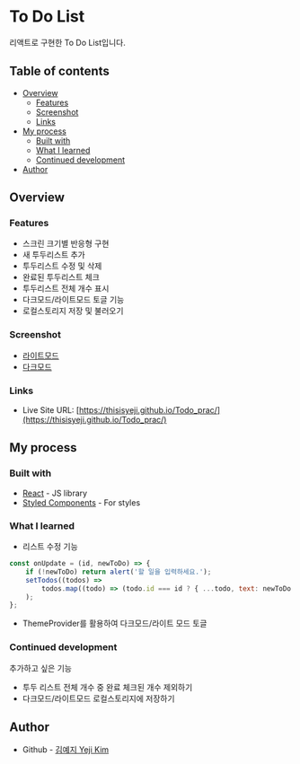 # To Do List

리액트로 구현한 To Do List입니다.

## Table of contents

- [Overview](#overview)
  - [Features](#features)
  - [Screenshot](#screenshot)
  - [Links](#links)
- [My process](#my-process)
  - [Built with](#built-with)
  - [What I learned](#what-i-learned)
  - [Continued development](#continued-development)
- [Author](#author)

## Overview

### Features

- 스크린 크기별 반응형 구현
- 새 투두리스트 추가
- 투두리스트 수정 및 삭제
- 완료된 투두리스트 체크
- 투두리스트 전체 개수 표시
- 다크모드/라이트모드 토글 기능
- 로컬스토리지 저장 및 불러오기

<!--
Users should be able to:

- View the optimal layout for the app depending on their device's screen size
- Add new todos to the list
- Update todos
- Mark todos as complete
- Delete todos from the list
- Toggle light and dark mode
-->

### Screenshot

- [라이트모드](./screenshot_light.png)
- [다크모드](./screenshot_dark.png)

### Links

- Live Site URL: [https://thisisyeji.github.io/Todo_prac/](https://thisisyeji.github.io/Todo_prac/)

## My process

### Built with

- [React](https://reactjs.org/) - JS library
- [Styled Components](https://styled-components.com/) - For styles

### What I learned

- 리스트 수정 기능

```js
const onUpdate = (id, newToDo) => {
	if (!newToDo) return alert('할 일을 입력하세요.');
	setTodos((todos) =>
		todos.map((todo) => (todo.id === id ? { ...todo, text: newToDo } : todo))
	);
};
```

- ThemeProvider를 활용하여 다크모드/라이트 모드 토글

### Continued development

추가하고 싶은 기능

- 투두 리스트 전체 개수 중 완료 체크된 개수 제외하기
- 다크모드/라이트모드 로컬스토리지에 저장하기

## Author

- Github - [김예지 Yeji Kim](https://github.com/thisisyeji)
